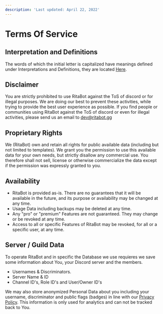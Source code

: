 ```yaml
---
description: 'Last updated: April 22, 2022'
---
```


# Terms Of Service

## Interpretation and Definitions

The words of which the initial letter is capitalized have meanings defined under Interpretations and Definitions, they are located [Here](interpretation-and-definitions.md).&#x20;

## Disclaimer <a href="#disclaimer" id="disclaimer"></a>

You are strictly prohibited to use RitaBot against the ToS of discord or for illegal purposes. We are doing our best to prevent these activities, while trying to provide the best user experience as possible. If you find people or communities using RitaBot against the ToS of discord or even for illegal activities, please send us an email to [dev@ritabot.gg](mailto:dev@ritabot.gg)

## Proprietary Rights

We (RitaBot) own and retain all rights for public available data (including but not limited to templates). We grant you the permission to use this available data for your own needs, but strictly disallow any commercial use. You therefore shall not sell, license or otherwise commercialize the data except if the permission was expressly granted to you.

## Availability

* RitaBot is provided as-is. There are no guarantees that it will be available in the future, and its purpose or availability may be changed at any time.
* Usage Data including backups may be deleted at any time.
* Any "pro" or "premium" Features are not guaranteed. They may change or be revoked at any time.
* Access to all or specific Features of RitaBot may be revoked, for all or a specific user, at any time.

## Server / Guild Data

To operate RitaBot and in specific the Database we use requieres we save some information about You, your Discord server and the members.&#x20;

* Usernames & Discriminators.
* Server Name & ID
* Channel ID's, Role ID's and User/Owner ID's

We may also store anonymized Personal Data about you including your username, discriminator and public flags (badges) in line with our [Privacy Policy](privacy-policy.md). This information is only used for analytics and can not be tracked back to You.
